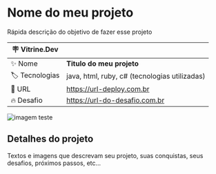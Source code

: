 # Nome do meu projeto

Rápida descrição do objetivo de fazer esse projeto

| :placard: Vitrine.Dev |     |
| -------------  | --- |
| :sparkles: Nome        | **Titulo do meu projeto**
| :label: Tecnologias | java, html, ruby, c# (tecnologias utilizadas)
| :rocket: URL         | https://url-deploy.com.br
| :fire: Desafio     | https://url-do-desafio.com.br

<!-- Inserir imagem com a #vitrinedev ao final do link -->
![imagem teste]([https://via.placeholder.com/1200x500.png?text=imagem+lindona+do+meu+projeto](https://cdn.pixabay.com/photo/2020/10/22/16/14/building-5676506_1280.jpg)#vitrinedev)

## Detalhes do projeto

Textos e imagens que descrevam seu projeto, suas conquistas, seus desafios, próximos passos, etc...
